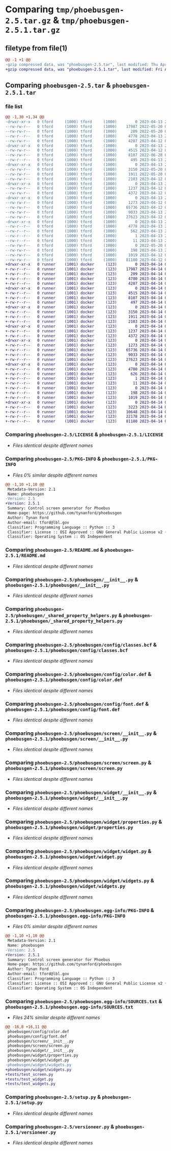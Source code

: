 # Comparing `tmp/phoebusgen-2.5.tar.gz` & `tmp/phoebusgen-2.5.1.tar.gz`

## filetype from file(1)

```diff
@@ -1 +1 @@
-gzip compressed data, was "phoebusgen-2.5.tar", last modified: Thu Apr 13 23:45:52 2023, max compression
+gzip compressed data, was "phoebusgen-2.5.1.tar", last modified: Fri Apr 14 00:07:22 2023, max compression
```

## Comparing `phoebusgen-2.5.tar` & `phoebusgen-2.5.1.tar`

### file list

```diff
@@ -1,30 +1,34 @@
-drwxr-xr-x   0 tford     (1000) tford     (1000)        0 2023-04-13 23:45:52.409371 phoebusgen-2.5/
--rw-rw-r--   0 tford     (1000) tford     (1000)    17987 2022-05-20 06:18:45.000000 phoebusgen-2.5/LICENSE
--rw-rw-r--   0 tford     (1000) tford     (1000)      209 2022-05-20 06:18:45.000000 phoebusgen-2.5/MANIFEST.in
--rw-r--r--   0 tford     (1000) tford     (1000)     4778 2023-04-13 23:45:52.409371 phoebusgen-2.5/PKG-INFO
--rw-rw-r--   0 tford     (1000) tford     (1000)     4207 2023-04-12 05:14:47.000000 phoebusgen-2.5/README.md
-drwxr-xr-x   0 tford     (1000) tford     (1000)        0 2023-04-13 23:45:52.409371 phoebusgen-2.5/phoebusgen/
--rw-rw-r--   0 tford     (1000) tford     (1000)     4515 2023-04-12 05:20:14.000000 phoebusgen-2.5/phoebusgen/__init__.py
--rw-rw-r--   0 tford     (1000) tford     (1000)     8107 2022-06-28 02:59:04.000000 phoebusgen-2.5/phoebusgen/_shared_property_helpers.py
--rw-r--r--   0 tford     (1000) tford     (1000)      495 2023-04-13 23:45:52.409371 phoebusgen-2.5/phoebusgen/_version.py
-drwxr-xr-x   0 tford     (1000) tford     (1000)        0 2023-04-13 23:45:52.407370 phoebusgen-2.5/phoebusgen/config/
--rw-rw-r--   0 tford     (1000) tford     (1000)     3150 2022-05-20 06:18:45.000000 phoebusgen-2.5/phoebusgen/config/classes.bcf
--rw-rw-r--   0 tford     (1000) tford     (1000)     1911 2022-05-20 06:18:45.000000 phoebusgen-2.5/phoebusgen/config/color.def
--rw-rw-r--   0 tford     (1000) tford     (1000)     2103 2023-04-12 05:14:47.000000 phoebusgen-2.5/phoebusgen/config/font.def
-drwxr-xr-x   0 tford     (1000) tford     (1000)        0 2023-04-13 23:45:52.408370 phoebusgen-2.5/phoebusgen/screen/
--rw-rw-r--   0 tford     (1000) tford     (1000)     1237 2023-04-12 05:20:13.000000 phoebusgen-2.5/phoebusgen/screen/__init__.py
--rw-rw-r--   0 tford     (1000) tford     (1000)     4372 2023-04-12 05:20:13.000000 phoebusgen-2.5/phoebusgen/screen/screen.py
-drwxr-xr-x   0 tford     (1000) tford     (1000)        0 2023-04-13 23:45:52.408370 phoebusgen-2.5/phoebusgen/widget/
--rw-rw-r--   0 tford     (1000) tford     (1000)     1273 2023-04-12 05:20:14.000000 phoebusgen-2.5/phoebusgen/widget/__init__.py
--rw-rw-r--   0 tford     (1000) tford     (1000)    65736 2023-04-12 05:20:14.000000 phoebusgen-2.5/phoebusgen/widget/properties.py
--rw-rw-r--   0 tford     (1000) tford     (1000)     9033 2023-04-13 22:44:54.000000 phoebusgen-2.5/phoebusgen/widget/widget.py
--rw-rw-r--   0 tford     (1000) tford     (1000)    27623 2023-04-12 05:14:47.000000 phoebusgen-2.5/phoebusgen/widget/widgets.py
-drwxr-xr-x   0 tford     (1000) tford     (1000)        0 2023-04-13 23:45:52.407370 phoebusgen-2.5/phoebusgen.egg-info/
--rw-r--r--   0 tford     (1000) tford     (1000)     4778 2023-04-13 23:45:52.000000 phoebusgen-2.5/phoebusgen.egg-info/PKG-INFO
--rw-r--r--   0 tford     (1000) tford     (1000)      562 2023-04-13 23:45:52.000000 phoebusgen-2.5/phoebusgen.egg-info/SOURCES.txt
--rw-r--r--   0 tford     (1000) tford     (1000)        1 2023-04-13 23:45:52.000000 phoebusgen-2.5/phoebusgen.egg-info/dependency_links.txt
--rw-r--r--   0 tford     (1000) tford     (1000)       11 2023-04-13 23:45:52.000000 phoebusgen-2.5/phoebusgen.egg-info/top_level.txt
--rw-rw-r--   0 tford     (1000) tford     (1000)        0 2022-05-20 06:18:45.000000 phoebusgen-2.5/requirements.txt
--rw-rw-r--   0 tford     (1000) tford     (1000)      198 2023-04-13 23:45:52.409371 phoebusgen-2.5/setup.cfg
--rw-rw-r--   0 tford     (1000) tford     (1000)     1019 2023-04-12 05:20:14.000000 phoebusgen-2.5/setup.py
--rw-rw-r--   0 tford     (1000) tford     (1000)    81180 2023-04-12 05:20:14.000000 phoebusgen-2.5/versioneer.py
+drwxr-xr-x   0 runner    (1001) docker     (123)        0 2023-04-14 00:07:22.565672 phoebusgen-2.5.1/
+-rw-r--r--   0 runner    (1001) docker     (123)    17987 2023-04-14 00:07:10.000000 phoebusgen-2.5.1/LICENSE
+-rw-r--r--   0 runner    (1001) docker     (123)      209 2023-04-14 00:07:10.000000 phoebusgen-2.5.1/MANIFEST.in
+-rw-r--r--   0 runner    (1001) docker     (123)     4780 2023-04-14 00:07:22.565672 phoebusgen-2.5.1/PKG-INFO
+-rw-r--r--   0 runner    (1001) docker     (123)     4207 2023-04-14 00:07:10.000000 phoebusgen-2.5.1/README.md
+drwxr-xr-x   0 runner    (1001) docker     (123)        0 2023-04-14 00:07:22.569672 phoebusgen-2.5.1/phoebusgen/
+-rw-r--r--   0 runner    (1001) docker     (123)     4515 2023-04-14 00:07:10.000000 phoebusgen-2.5.1/phoebusgen/__init__.py
+-rw-r--r--   0 runner    (1001) docker     (123)     8107 2023-04-14 00:07:10.000000 phoebusgen-2.5.1/phoebusgen/_shared_property_helpers.py
+-rw-r--r--   0 runner    (1001) docker     (123)      497 2023-04-14 00:07:22.569672 phoebusgen-2.5.1/phoebusgen/_version.py
+drwxr-xr-x   0 runner    (1001) docker     (123)        0 2023-04-14 00:07:22.565672 phoebusgen-2.5.1/phoebusgen/config/
+-rw-r--r--   0 runner    (1001) docker     (123)     3150 2023-04-14 00:07:10.000000 phoebusgen-2.5.1/phoebusgen/config/classes.bcf
+-rw-r--r--   0 runner    (1001) docker     (123)     1911 2023-04-14 00:07:10.000000 phoebusgen-2.5.1/phoebusgen/config/color.def
+-rw-r--r--   0 runner    (1001) docker     (123)     2103 2023-04-14 00:07:10.000000 phoebusgen-2.5.1/phoebusgen/config/font.def
+drwxr-xr-x   0 runner    (1001) docker     (123)        0 2023-04-14 00:07:22.565672 phoebusgen-2.5.1/phoebusgen/screen/
+-rw-r--r--   0 runner    (1001) docker     (123)     1237 2023-04-14 00:07:10.000000 phoebusgen-2.5.1/phoebusgen/screen/__init__.py
+-rw-r--r--   0 runner    (1001) docker     (123)     4372 2023-04-14 00:07:10.000000 phoebusgen-2.5.1/phoebusgen/screen/screen.py
+drwxr-xr-x   0 runner    (1001) docker     (123)        0 2023-04-14 00:07:22.565672 phoebusgen-2.5.1/phoebusgen/widget/
+-rw-r--r--   0 runner    (1001) docker     (123)     1273 2023-04-14 00:07:10.000000 phoebusgen-2.5.1/phoebusgen/widget/__init__.py
+-rw-r--r--   0 runner    (1001) docker     (123)    65736 2023-04-14 00:07:10.000000 phoebusgen-2.5.1/phoebusgen/widget/properties.py
+-rw-r--r--   0 runner    (1001) docker     (123)     9033 2023-04-14 00:07:10.000000 phoebusgen-2.5.1/phoebusgen/widget/widget.py
+-rw-r--r--   0 runner    (1001) docker     (123)    27623 2023-04-14 00:07:10.000000 phoebusgen-2.5.1/phoebusgen/widget/widgets.py
+drwxr-xr-x   0 runner    (1001) docker     (123)        0 2023-04-14 00:07:22.565672 phoebusgen-2.5.1/phoebusgen.egg-info/
+-rw-r--r--   0 runner    (1001) docker     (123)     4780 2023-04-14 00:07:22.000000 phoebusgen-2.5.1/phoebusgen.egg-info/PKG-INFO
+-rw-r--r--   0 runner    (1001) docker     (123)      626 2023-04-14 00:07:22.000000 phoebusgen-2.5.1/phoebusgen.egg-info/SOURCES.txt
+-rw-r--r--   0 runner    (1001) docker     (123)        1 2023-04-14 00:07:22.000000 phoebusgen-2.5.1/phoebusgen.egg-info/dependency_links.txt
+-rw-r--r--   0 runner    (1001) docker     (123)       11 2023-04-14 00:07:22.000000 phoebusgen-2.5.1/phoebusgen.egg-info/top_level.txt
+-rw-r--r--   0 runner    (1001) docker     (123)        0 2023-04-14 00:07:10.000000 phoebusgen-2.5.1/requirements.txt
+-rw-r--r--   0 runner    (1001) docker     (123)      198 2023-04-14 00:07:22.569672 phoebusgen-2.5.1/setup.cfg
+-rw-r--r--   0 runner    (1001) docker     (123)     1019 2023-04-14 00:07:10.000000 phoebusgen-2.5.1/setup.py
+drwxr-xr-x   0 runner    (1001) docker     (123)        0 2023-04-14 00:07:22.565672 phoebusgen-2.5.1/tests/
+-rw-r--r--   0 runner    (1001) docker     (123)     3223 2023-04-14 00:07:10.000000 phoebusgen-2.5.1/tests/test_screen.py
+-rw-r--r--   0 runner    (1001) docker     (123)    10648 2023-04-14 00:07:10.000000 phoebusgen-2.5.1/tests/test_widget.py
+-rw-r--r--   0 runner    (1001) docker     (123)    22178 2023-04-14 00:07:10.000000 phoebusgen-2.5.1/tests/test_widgets.py
+-rw-r--r--   0 runner    (1001) docker     (123)    81180 2023-04-14 00:07:10.000000 phoebusgen-2.5.1/versioneer.py
```

### Comparing `phoebusgen-2.5/LICENSE` & `phoebusgen-2.5.1/LICENSE`

 * *Files identical despite different names*

### Comparing `phoebusgen-2.5/PKG-INFO` & `phoebusgen-2.5.1/PKG-INFO`

 * *Files 0% similar despite different names*

```diff
@@ -1,10 +1,10 @@
 Metadata-Version: 2.1
 Name: phoebusgen
-Version: 2.5
+Version: 2.5.1
 Summary: Control screen generator for Phoebus
 Home-page: https://github.com/tynanford/phoebusgen
 Author: Tynan Ford
 Author-email: tford@lbl.gov
 Classifier: Programming Language :: Python :: 3
 Classifier: License :: OSI Approved :: GNU General Public License v2 (GPLv2)
 Classifier: Operating System :: OS Independent
```

### Comparing `phoebusgen-2.5/README.md` & `phoebusgen-2.5.1/README.md`

 * *Files identical despite different names*

### Comparing `phoebusgen-2.5/phoebusgen/__init__.py` & `phoebusgen-2.5.1/phoebusgen/__init__.py`

 * *Files identical despite different names*

### Comparing `phoebusgen-2.5/phoebusgen/_shared_property_helpers.py` & `phoebusgen-2.5.1/phoebusgen/_shared_property_helpers.py`

 * *Files identical despite different names*

### Comparing `phoebusgen-2.5/phoebusgen/config/classes.bcf` & `phoebusgen-2.5.1/phoebusgen/config/classes.bcf`

 * *Files identical despite different names*

### Comparing `phoebusgen-2.5/phoebusgen/config/color.def` & `phoebusgen-2.5.1/phoebusgen/config/color.def`

 * *Files identical despite different names*

### Comparing `phoebusgen-2.5/phoebusgen/config/font.def` & `phoebusgen-2.5.1/phoebusgen/config/font.def`

 * *Files identical despite different names*

### Comparing `phoebusgen-2.5/phoebusgen/screen/__init__.py` & `phoebusgen-2.5.1/phoebusgen/screen/__init__.py`

 * *Files identical despite different names*

### Comparing `phoebusgen-2.5/phoebusgen/screen/screen.py` & `phoebusgen-2.5.1/phoebusgen/screen/screen.py`

 * *Files identical despite different names*

### Comparing `phoebusgen-2.5/phoebusgen/widget/__init__.py` & `phoebusgen-2.5.1/phoebusgen/widget/__init__.py`

 * *Files identical despite different names*

### Comparing `phoebusgen-2.5/phoebusgen/widget/properties.py` & `phoebusgen-2.5.1/phoebusgen/widget/properties.py`

 * *Files identical despite different names*

### Comparing `phoebusgen-2.5/phoebusgen/widget/widget.py` & `phoebusgen-2.5.1/phoebusgen/widget/widget.py`

 * *Files identical despite different names*

### Comparing `phoebusgen-2.5/phoebusgen/widget/widgets.py` & `phoebusgen-2.5.1/phoebusgen/widget/widgets.py`

 * *Files identical despite different names*

### Comparing `phoebusgen-2.5/phoebusgen.egg-info/PKG-INFO` & `phoebusgen-2.5.1/phoebusgen.egg-info/PKG-INFO`

 * *Files 0% similar despite different names*

```diff
@@ -1,10 +1,10 @@
 Metadata-Version: 2.1
 Name: phoebusgen
-Version: 2.5
+Version: 2.5.1
 Summary: Control screen generator for Phoebus
 Home-page: https://github.com/tynanford/phoebusgen
 Author: Tynan Ford
 Author-email: tford@lbl.gov
 Classifier: Programming Language :: Python :: 3
 Classifier: License :: OSI Approved :: GNU General Public License v2 (GPLv2)
 Classifier: Operating System :: OS Independent
```

### Comparing `phoebusgen-2.5/phoebusgen.egg-info/SOURCES.txt` & `phoebusgen-2.5.1/phoebusgen.egg-info/SOURCES.txt`

 * *Files 24% similar despite different names*

```diff
@@ -16,8 +16,11 @@
 phoebusgen/config/color.def
 phoebusgen/config/font.def
 phoebusgen/screen/__init__.py
 phoebusgen/screen/screen.py
 phoebusgen/widget/__init__.py
 phoebusgen/widget/properties.py
 phoebusgen/widget/widget.py
-phoebusgen/widget/widgets.py
+phoebusgen/widget/widgets.py
+tests/test_screen.py
+tests/test_widget.py
+tests/test_widgets.py
```

### Comparing `phoebusgen-2.5/setup.py` & `phoebusgen-2.5.1/setup.py`

 * *Files identical despite different names*

### Comparing `phoebusgen-2.5/versioneer.py` & `phoebusgen-2.5.1/versioneer.py`

 * *Files identical despite different names*

